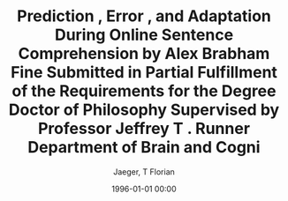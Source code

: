 ---
layout: post
title: Prediction , Error , and Adaptation During Online Sentence Comprehension by Alex Brabham Fine Submitted in Partial Fulfillment of the Requirements for the Degree Doctor of Philosophy Supervised by Professor Jeffrey T . Runner Department of Brain and Cogni

date: 1996-01-01 00:00
author: Jaeger, T Florian
year: 2013
---